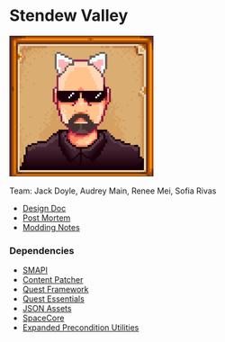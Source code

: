 # Stendew Valley

![Team Icon](stendewvalley.png)

Team: Jack Doyle, Audrey Main, Renee Mei, Sofia Rivas

* [Design Doc](https://docs.google.com/document/d/1jIqs-RYWuWFZDSytus_9hnhrJfXRBKdCKAexcCkoB24/edit?usp=sharing)
* [Post Mortem](https://docs.google.com/document/d/1h2b1dBVOOrU6KzQIzf6VJnaCZI1ZB_vpkkyA5LrqDDk/edit?usp=sharing)
* [Modding Notes](https://docs.google.com/document/d/1vBRQ07ky8WCGWh4jQFbxmYEmaPnTfFR5X_xecvqqyfw/edit?usp=sharing)
<!-- * [NAME](URL) -->
<!-- * [Nexus Mod Page](URL) -->

### Dependencies
* [SMAPI](https://smapi.io/)
* [Content Patcher](https://www.nexusmods.com/stardewvalley/mods/1915)
* [Quest Framework](https://www.nexusmods.com/stardewvalley/mods/6414)
* [Quest Essentials](https://www.nexusmods.com/stardewvalley/mods/8827)
* [JSON Assets](https://www.nexusmods.com/stardewvalley/mods/1720)
* [SpaceCore](https://www.nexusmods.com/stardewvalley/mods/1348)
* [Expanded Precondition Utilities](https://www.nexusmods.com/stardewvalley/mods/6529)